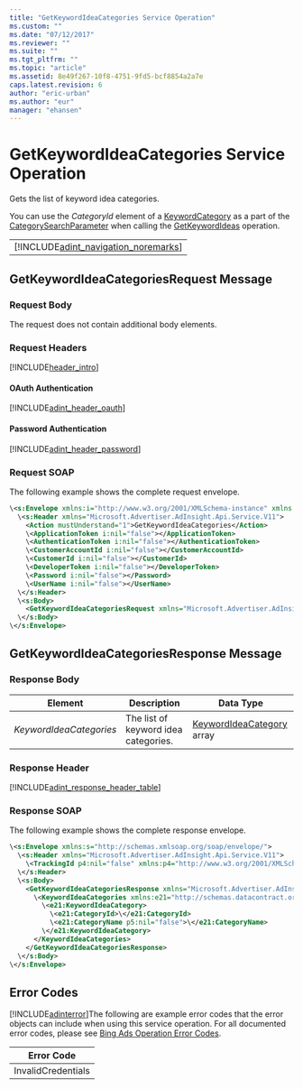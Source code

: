 ```yaml
---
title: "GetKeywordIdeaCategories Service Operation"
ms.custom: ""
ms.date: "07/12/2017"
ms.reviewer: ""
ms.suite: ""
ms.tgt_pltfrm: ""
ms.topic: "article"
ms.assetid: 8e49f267-10f8-4751-9fd5-bcf8854a2a7e
caps.latest.revision: 6
author: "eric-urban"
ms.author: "eur"
manager: "ehansen"
---
```

# GetKeywordIdeaCategories Service Operation
Gets the list of keyword idea categories.

You can use the *CategoryId* element of a [KeywordCategory](../adinsight-api/keywordcategory-data-object.md) as a part of the [CategorySearchParameter](../adinsight-api/categorysearchparameter-data-object.md) when calling the [GetKeywordIdeas](../adinsight-api/getkeywordideas-service-operation.md) operation.

||
|-|
|[!INCLUDE[adint_navigation_noremarks](../adinsight-api/includes/adint-navigation-noremarks.md)]|

## <a name="request"></a>GetKeywordIdeaCategoriesRequest Message

### Request Body
The request does not contain additional body elements.

### Request Headers
[!INCLUDE[header_intro](../adinsight-api/includes/header-intro.md)]
#### OAuth Authentication
[!INCLUDE[adint_header_oauth](../adinsight-api/includes/adint-header-oauth.md)]
#### Password Authentication
[!INCLUDE[adint_header_password](../adinsight-api/includes/adint-header-password.md)]
### <a name="request_soap"></a>Request SOAP
The following example shows the complete request envelope.

```xml
\<s:Envelope xmlns:i="http://www.w3.org/2001/XMLSchema-instance" xmlns:s="http://schemas.xmlsoap.org/soap/envelope/">
  \<s:Header xmlns="Microsoft.Advertiser.AdInsight.Api.Service.V11">
    <Action mustUnderstand="1">GetKeywordIdeaCategories</Action>
    \<ApplicationToken i:nil="false"></ApplicationToken>
    \<AuthenticationToken i:nil="false"></AuthenticationToken>
    \<CustomerAccountId i:nil="false"></CustomerAccountId>
    \<CustomerId i:nil="false"></CustomerId>
    \<DeveloperToken i:nil="false"></DeveloperToken>
    \<Password i:nil="false"></Password>
    \<UserName i:nil="false"></UserName>
  \</s:Header>
  \<s:Body>
    <GetKeywordIdeaCategoriesRequest xmlns="Microsoft.Advertiser.AdInsight.Api.Service.V11" />
  \</s:Body>
\</s:Envelope>
```

## <a name="response"></a>GetKeywordIdeaCategoriesResponse Message

### <a name="Body_Elements"></a>Response Body

|Element|Description|Data Type|
|-----------|---------------|-------------|
|*KeywordIdeaCategories*|The list of keyword idea categories.|[KeywordIdeaCategory](../adinsight-api/keywordideacategory-data-object.md) array|

### <a name="Header_Elements"></a>Response Header
[!INCLUDE[adint_response_header_table](../adinsight-api/includes/adint-response-header-table.md)]
### Response SOAP
The following example shows the complete response envelope.

```xml
\<s:Envelope xmlns:s="http://schemas.xmlsoap.org/soap/envelope/">
  \<s:Header xmlns="Microsoft.Advertiser.AdInsight.Api.Service.V11">
    \<TrackingId p4:nil="false" xmlns:p4="http://www.w3.org/2001/XMLSchema-instance"></TrackingId>
  \</s:Header>
  \<s:Body>
    <GetKeywordIdeaCategoriesResponse xmlns="Microsoft.Advertiser.AdInsight.Api.Service.V11">
      \<KeywordIdeaCategories xmlns:e21="http://schemas.datacontract.org/2004/07/Microsoft.BingAds.Advertiser.AdInsight.Api.DataContract.V11.Entity" p5:nil="false" xmlns:p5="http://www.w3.org/2001/XMLSchema-instance">
        \<e21:KeywordIdeaCategory>
          \<e21:CategoryId>\</e21:CategoryId>
          \<e21:CategoryName p5:nil="false">\</e21:CategoryName>
        \</e21:KeywordIdeaCategory>
      </KeywordIdeaCategories>
    </GetKeywordIdeaCategoriesResponse>
  \</s:Body>
\</s:Envelope>
```

## <a name="errors"></a>Error Codes
[!INCLUDE[adinterror](../adinsight-api/includes/adinterror.md)]The following are example  error codes that the error objects can include when using this service operation. For all documented error codes, please see [Bing Ads Operation Error Codes](http://go.microsoft.com/fwlink/?LinkId=511884).

|Error Code|
|--------------|
|InvalidCredentials|
